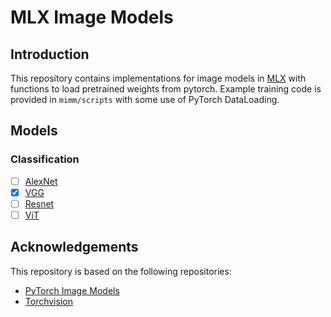 # MLX Image Models
## Introduction
This repository contains implementations for image models in [MLX](https://github.com/ml-explore/mlx) with functions to load pretrained weights from pytorch. Example training code is provided in `mimm/scripts` with some use of PyTorch DataLoading.

## Models
### Classification
- [ ] [AlexNet](https://arxiv.org/abs/1404.5997)
- [x] [VGG](https://arxiv.org/abs/1409.1556)
- [ ] [Resnet](https://arxiv.org/abs/1512.03385)
- [ ] [ViT](https://arxiv.org/abs/2010.11929)

## Acknowledgements
This repository is based on the following repositories:
- [PyTorch Image Models](https://github.com/huggingface/pytorch-image-models/tree/main)
- [Torchvision](https://github.com/pytorch/vision)
